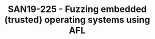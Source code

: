 ---
categories:
- san19
description: Trusted Execution Environments (TEEs) have an increasing role in the
  security of embedded systems and one of the leading open-source solutions is OP-TEE
  by Linaro. As more and more security-critical tasks are moved to the TEE, the complexity
  and thus risk of vulnerabilities increases as well. By now it are small operating
  systems running trusted applications and having a system call interface exposing
  drivers and other services.<br><br>In this talk we present a fuzzing framework for
  OP-TEE using an unmodified version of AFL with coverage tracking integrated in the
  TEE kernel using compile-time injected hooks. This framework can be used to test
  any code running in the kernel such as the interface exposed to the non-secure the
  world, as well as trusted applications embedded in the kernel and the system call
  interface by providing the coverage data to the non-secure world.<br><br>We discuss
  the challenges of fuzzing a (trusted) operating system running nonvirtualized on
  an actual device as well as our approach that allows using an unmodified version
  of AFL running as Linux application in the non-secure world. Additionally, we discuss
  how we created a useful set of initial inputs to seed AFL. The approach discussed
  in this talk is not limited to OP-TEE but could be used for any (trusted) operating
  system.<br><br>Last, we discuss some of the latest improvements to the framework,
  making it more efficient and some of the issues found by fuzzing OP-TEE.
image:
  featured: 'true'
  path: /assets/images/featured-images/san19/SAN19-225.png
session_attendee_num: '26'
session_id: SAN19-225
session_room: Sunset IV (Session 2)
session_slot:
  end_time: '2019-09-24 15:50:00'
  start_time: '2019-09-24 15:00:00'
session_speakers:
- speaker_bio: Martijn Bogaard is a Senior Security Analyst at Riscure where he focuses
    most of his time on analyzing the security of low-level embedded software (bootloaders,
    operating systems) and is slowly expanding into embedded hardware security. Recent
    research interests include the effects of fault injection on software, TEE (in-)security
    and levering the hardware to attack software.
  speaker_company: Riscure
  speaker_image: /assets/images/speakers/san19/martijn-bogaard.jpg
  speaker_location: ''
  speaker_name: Martijn Bogaard
  speaker_position: Senior Security Analyst at Riscure
  speaker_url: ''
  speaker_username: bogaard
session_track: Security
tag: session
tags:
- Security
- Tools
title: SAN19-225 - Fuzzing embedded (trusted) operating systems using AFL
---